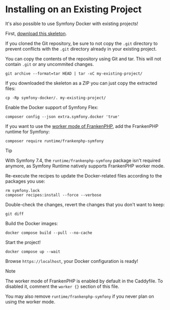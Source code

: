 # Installing on an Existing Project

It's also possible to use Symfony Docker with existing projects!

First, [download this skeleton](https://github.com/dunglas/symfony-docker).

If you cloned the Git repository, be sure to not copy the `.git` directory
to prevent conflicts with the `.git` directory already in your existing project.

You can copy the contents of the repository using Git and tar.
This will not contain `.git` or any uncommited changes.

```console
git archive --format=tar HEAD | tar -xC my-existing-project/
```

If you downloaded the skeleton as a ZIP you can just copy the extracted files:

```console
cp -Rp symfony-docker/. my-existing-project/
```

Enable the Docker support of Symfony Flex:

```console
composer config --json extra.symfony.docker 'true'
```

If you want to use the [worker mode of FrankenPHP](https://github.com/php/frankenphp/blob/main/docs/worker.md),
add the FrankenPHP runtime for Symfony:

```console
composer require runtime/frankenphp-symfony
```

> [!TIP]
>
> With Symfony 7.4, the `runtime/frankenphp-symfony` package isn't required anymore,
> as Symfony Runtime natively supports FrankenPHP worker mode.

Re-execute the recipes to update the Docker-related files according to
the packages you use:

```console
rm symfony.lock
composer recipes:install --force --verbose
```

Double-check the changes, revert the changes that you don't want to keep:

```console
git diff
```

Build the Docker images:

```console
docker compose build --pull --no-cache
```

Start the project!

```console
docker compose up --wait
```

Browse `https://localhost`, your Docker configuration is ready!

> [!NOTE]
>
> The worker mode of FrankenPHP is enabled by default in the Caddyfile.
> To disabled it, comment the `worker {}` section of this file.
>
> You may also remove `runtime/frankenphp-symfony`
> if you never plan on using the worker mode.
